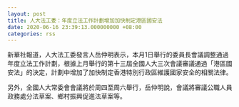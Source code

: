 ```yaml
---
layout: post
title: 人大法工委：年度立法工作計劃增加加快制定港區國安法
date: 2020-06-16 23:39:13.000000000 +08:00
categories: rss
---
```


新華社報道，人大法工委發言人岳仲明表示，本月1日舉行的委員長會議調整通過年度立法工作計劃，根據上月舉行的第十三屆全國人大三次會議審議通過「港區國安法」的決定，計劃中增加了加快制定香港特別行政區維護國家安全的相關法律。

另外，全國人大常委會會議將於周四至周六舉行，岳仲明說，會議將審議公職人員政務處分法草案、鄉村振興促進法草案等。
